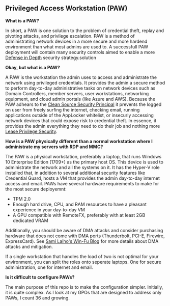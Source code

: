 ## Privileged Access Workstation (PAW)

**What is a PAW?**

In short, a PAW is one solution to the problem of credential theft, replay and pivoting attacks, and privilege escalation.  PAW is a method of administrating network devices in a more secure and more hardend environment than what most admins are used to.  A successfull PAW deployment will contain many security controls aimed to enable a more [Defense in Depth](https://en.wikipedia.org/wiki/Defense_in_depth_(computing)) security strategy.solution 

**Okay, but what is a PAW?**

A PAW is the workstation the admin uses to access and administrate the network using privileged credentials.  It provides the admin a secure method to perform day-to-day administrative tasks on network devices such as Domain Controllers, member servers, user workstations, networking equipment, and cloud admin portals (like Azure and AWS).  Because the PAW adhears to the [Clean Source Security Principal](https://docs.microsoft.com/en-us/windows-server/identity/securing-privileged-access/securing-privileged-access-reference-material#CSP_BM) it prevents the logged on user from freely surfing the internet, checking email, running applications outside of the AppLocker whitelist, or insecurly accessing network devices that could expose risk to credential theft.  In essence, it provides the admin everything they need to do their job and nothing more [Lease Privilege Security](https://en.wikipedia.org/wiki/Principle_of_least_privilege).

**How is a PAW physically different than a normal workstation where I administrate my servers with RDP and MMC?**

The PAW is a physical workstation, preferably a laptop, that runs Windows 10 Enterprise Edition (1709+) as the primary host OS.  This device is used to administrate the network and all the systems on it.  It has the Hyper-V role installed that, in addition to several additional security features like Credential Guard, hosts a VM that provides the admin day-to-day internet access and email.  PAWs have several hardware requirements to make for the most secure deployemnt:

- TPM 2.0
- Enough hard drive, CPU, and RAM resources to have a pleasant experience in your day-to-day VM
- A GPU compatible with RemoteFX, preferably with at least 2GB dedicated VRAM

Additionally, you should be aware of DMA attacks and consider purchasing hardware that does not come with DMA ports (Thunderbolt, PCI-E, Firewire, ExpressCard).  See [Sami Laiho's Win-Fu Blog](http://blog.win-fu.com/2017/02/the-true-story-of-windows-10-and-dma.html) for more details about DMA attacks and mitigation.

If a single workstation that handles the load of two is not optimal for your environment, you can split the roles onto seperate laptops.  One for secure administration, one for internet and email.  

**Is it difficult to configure PAWs?**

The main purpose of this repo is to make the configuration simpler.  Initially, it is quite complex.  As I look at my GPOs that are designed to address only PAWs, I count 36 and growing.
